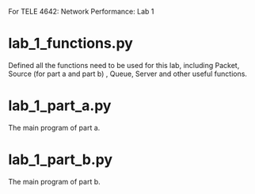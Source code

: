 For TELE 4642: Network Performance: Lab 1

# lab_1_functions.py

Defined all the functions need to be used for this lab, including Packet, Source (for part a and part b) , Queue, Server and other useful functions.

# lab_1_part_a.py

The main program of part a.  

# lab_1_part_b.py  

The main program of part b.
